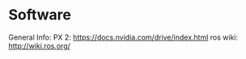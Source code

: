 # Software
General Info:
PX 2: https://docs.nvidia.com/drive/index.html
ros wiki: http://wiki.ros.org/
